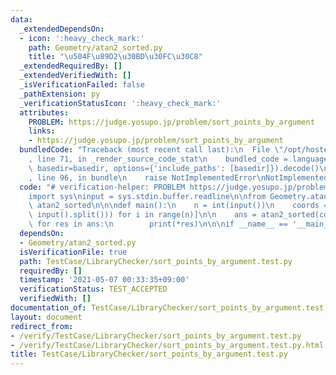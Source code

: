 ```yaml
---
data:
  _extendedDependsOn:
  - icon: ':heavy_check_mark:'
    path: Geometry/atan2_sorted.py
    title: "\u504F\u89D2\u30BD\u30FC\u30C8"
  _extendedRequiredBy: []
  _extendedVerifiedWith: []
  _isVerificationFailed: false
  _pathExtension: py
  _verificationStatusIcon: ':heavy_check_mark:'
  attributes:
    PROBLEM: https://judge.yosupo.jp/problem/sort_points_by_argument
    links:
    - https://judge.yosupo.jp/problem/sort_points_by_argument
  bundledCode: "Traceback (most recent call last):\n  File \"/opt/hostedtoolcache/Python/3.9.6/x64/lib/python3.9/site-packages/onlinejudge_verify/documentation/build.py\"\
    , line 71, in _render_source_code_stat\n    bundled_code = language.bundle(stat.path,\
    \ basedir=basedir, options={'include_paths': [basedir]}).decode()\n  File \"/opt/hostedtoolcache/Python/3.9.6/x64/lib/python3.9/site-packages/onlinejudge_verify/languages/python.py\"\
    , line 96, in bundle\n    raise NotImplementedError\nNotImplementedError\n"
  code: "# verification-helper: PROBLEM https://judge.yosupo.jp/problem/sort_points_by_argument\n\
    import sys\ninput = sys.stdin.buffer.readline\n\nfrom Geometry.atan2_sorted import\
    \ atan2_sorted\n\n\ndef main():\n    n = int(input())\n    coords = [list(map(int,\
    \ input().split())) for i in range(n)]\n\n    ans = atan2_sorted(coords)\n   \
    \ for res in ans:\n        print(*res)\n\n\nif __name__ == '__main__':\n    main()\n"
  dependsOn:
  - Geometry/atan2_sorted.py
  isVerificationFile: true
  path: TestCase/LibraryChecker/sort_points_by_argument.test.py
  requiredBy: []
  timestamp: '2021-05-07 00:33:35+09:00'
  verificationStatus: TEST_ACCEPTED
  verifiedWith: []
documentation_of: TestCase/LibraryChecker/sort_points_by_argument.test.py
layout: document
redirect_from:
- /verify/TestCase/LibraryChecker/sort_points_by_argument.test.py
- /verify/TestCase/LibraryChecker/sort_points_by_argument.test.py.html
title: TestCase/LibraryChecker/sort_points_by_argument.test.py
---
```

